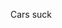 <!--
id: 1113643733
link: http://kevinisom.info/post/1113643733/cars-suck
slug: cars-suck
date: Mon Sep 13 2010 16:26:24 GMT+1200 (NZST)
raw: {"blog_name":"kevinisom","id":1113643733,"post_url":"http://kevinisom.info/post/1113643733/cars-suck","slug":"cars-suck","type":"text","date":"2010-09-13 04:26:24 GMT","timestamp":1284351984,"state":"published","format":"html","reblog_key":"mtDe0aYG","tags":[],"short_url":"http://tmblr.co/Zw68Yy12ODhL","highlighted":[],"feed_item":"http://twitter.com/kev_nz/statuses/24316656499","from_feed_id":"650289","note_count":0,"title":null,"body":"<p>Cars suck</p>"}
publish: 2010-09-013
tags: 
title: null
-->


Cars suck


